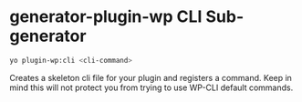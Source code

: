 # generator-plugin-wp CLI Sub-generator

```bash
yo plugin-wp:cli <cli-command>
```

Creates a skeleton cli file for your plugin and registers a command.
Keep in mind this will not protect you from trying to use WP-CLI default commands.
